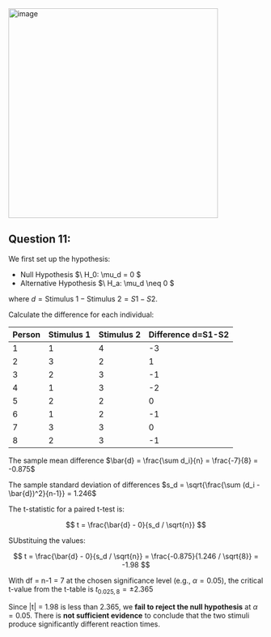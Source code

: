 <img width="414" alt="image" src="https://github.com/user-attachments/assets/d6f81598-aa7b-4fa9-9489-5df5f27726bb" />

## Question 11:

We first set up the hypothesis:
- Null Hypothesis $\ H_0: \mu_d = 0 \$
- Alternative Hypothesis $\ H_a: \mu_d \neq 0 \$

where $d = \text{Stimulus 1} - \text{Stimulus 2} = S1 - S2$.


Calculate the difference for each individual:

| Person | Stimulus 1 | Stimulus 2 | Difference d=S1-S2 |
|--------|------------|------------|------------|
| 1      | 1          | 4          | -3         |
| 2      | 3          | 2          | 1          |
| 3      | 2          | 3          | -1         |
| 4      | 1          | 3          | -2         |
| 5      | 2          | 2          | 0          |
| 6      | 1          | 2          | -1         |
| 7      | 3          | 3          | 0          |
| 8      | 2          | 3          | -1         |

The sample mean difference $\bar{d} = \frac{\sum d_i}{n} = \frac{-7}{8} = -0.875$

The sample standard deviation of differences $s_d = \sqrt{\frac{\sum (d_i - \bar{d})^2}{n-1}} = 1.246$

The t-statistic for a paired t-test is:

$$
t = \frac{\bar{d} - 0}{s_d / \sqrt{n}}
$$

SUbstituing the values:

$$
t = \frac{\bar{d} - 0}{s_d / \sqrt{n}} = \frac{-0.875}{1.246 / \sqrt{8}} = -1.98
$$

With df = n-1 = 7 at the chosen significance level (e.g., $\alpha = 0.05$), the critical t-value from the t-table is $t_{0.025, 8} = ±2.365$

Since |t| = 1.98  is less than 2.365, we **fail to reject the null hypothesis** at $\alpha = 0.05$.
There is **not sufficient evidence** to conclude that the two stimuli produce significantly different reaction times.
